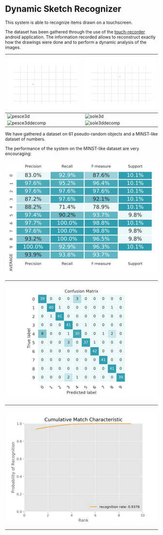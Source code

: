 # Dynamic Sketch Recognizer

This system is able to recognize items drawn on a touchscreen.

The dataset has been gathered through the use of the [touch-recorder](https://github.com/LucaMoschella/touch-recorder) android application.
The information recorded allows to reconstruct exactly how the drawings were done and to perform a dynamic analysis of the images.

| ![pesce2d](/docs/pesce2d.gif)             | ![sole2d](/docs/sole2d.gif)             |
| ----------------------------------------- | --------------------------------------- |
| ![pesce3d](/docs/pesce3d.gif)             | ![sole3d](/docs/sole3d.gif)             |
| ![pesce3ddecomp](/docs/pesce3ddecomp.gif) | ![sole3ddecomp](/docs/sole3ddecomp.gif) |

We have gathered a dataset on 61 pseudo-random objects and a MINST-like dataset of numbers.

The performance of the system on the MINST-like dataset are very encouraging:

![prfs_matrix](/docs/prfs.png)
___
![confusion_matrix](/docs/confusion.png)
___
![cmc_curve](/docs/cmc.png)
___
